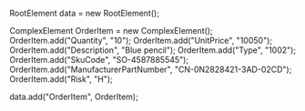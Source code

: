 RootElement data = new RootElement();


ComplexElement OrderItem = new ComplexElement();
OrderItem.add("Quantity", "10");
OrderItem.add("UnitPrice", "10050");
OrderItem.add("Description", "Blue pencil");
OrderItem.add("Type", "1002");
OrderItem.add("SkuCode", "SO-4587885545");
OrderItem.add("ManufacturerPartNumber", "CN-0N2828421-3AD-02CD");
OrderItem.add("Risk", "H");

data.add("OrderItem", OrderItem);
